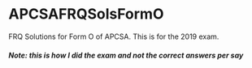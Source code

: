 # APCSAFRQSolsFormO
FRQ Solutions for Form O of APCSA. This is for the 2019 exam.

##### Note: this is how *I* did the exam and not the correct answers per say
